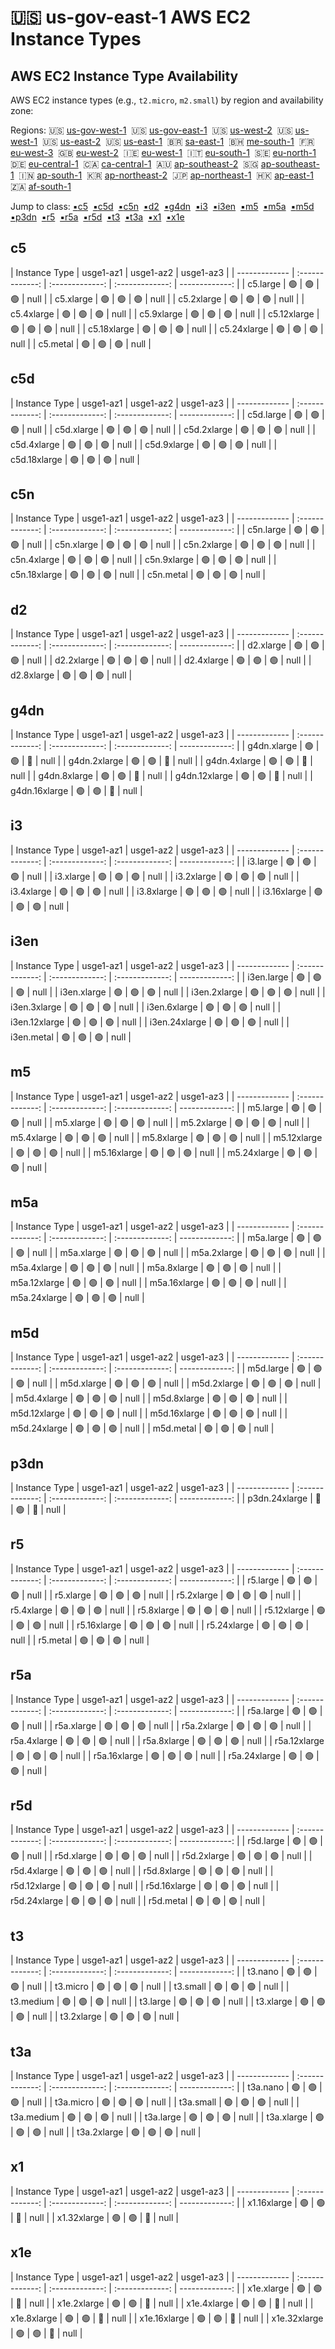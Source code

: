 # :us: us-gov-east-1 AWS EC2 Instance Types

## AWS EC2 Instance Type Availability
AWS EC2 instance types (e.g., `t2.micro`, `m2.small`) by region and availability zone:


Regions: :us: [us-gov-west-1](us-gov-west-1.md)&nbsp;  :us: [us-gov-east-1](us-gov-east-1.md)&nbsp;  :us: [us-west-2](us-west-2.md)&nbsp;  :us: [us-west-1](us-west-1.md)&nbsp;  :us: [us-east-2](us-east-2.md)&nbsp;  :us: [us-east-1](us-east-1.md)&nbsp;  :brazil: [sa-east-1](sa-east-1.md)&nbsp;  :bahrain: [me-south-1](me-south-1.md)&nbsp;  :fr: [eu-west-3](eu-west-3.md)&nbsp;  :uk: [eu-west-2](eu-west-2.md)&nbsp;  :ireland: [eu-west-1](eu-west-1.md)&nbsp;  :it: [eu-south-1](eu-south-1.md)&nbsp;  :sweden: [eu-north-1](eu-north-1.md)&nbsp;  :de: [eu-central-1](eu-central-1.md)&nbsp;  :canada: [ca-central-1](ca-central-1.md)&nbsp;  :australia: [ap-southeast-2](ap-southeast-2.md)&nbsp;  :singapore: [ap-southeast-1](ap-southeast-1.md)&nbsp;  :india: [ap-south-1](ap-south-1.md)&nbsp;  :kr: [ap-northeast-2](ap-northeast-2.md)&nbsp;  :jp: [ap-northeast-1](ap-northeast-1.md)&nbsp;  :hong_kong: [ap-east-1](ap-east-1.md)&nbsp;  :south_africa: [af-south-1](af-south-1.md)&nbsp;  

Jump to class: [:black_small_square:c5](#c5)&nbsp; [:black_small_square:c5d](#c5d)&nbsp; [:black_small_square:c5n](#c5n)&nbsp; [:black_small_square:d2](#d2)&nbsp; [:black_small_square:g4dn](#g4dn)&nbsp; [:black_small_square:i3](#i3)&nbsp; [:black_small_square:i3en](#i3en)&nbsp; [:black_small_square:m5](#m5)&nbsp; [:black_small_square:m5a](#m5a)&nbsp; [:black_small_square:m5d](#m5d)&nbsp; [:black_small_square:p3dn](#p3dn)&nbsp; [:black_small_square:r5](#r5)&nbsp; [:black_small_square:r5a](#r5a)&nbsp; [:black_small_square:r5d](#r5d)&nbsp; [:black_small_square:t3](#t3)&nbsp; [:black_small_square:t3a](#t3a)&nbsp; [:black_small_square:x1](#x1)&nbsp; [:black_small_square:x1e](#x1e)&nbsp; 

## c5

| Instance Type | usge1-az1 | usge1-az2 | usge1-az3 |
| ------------- | :-------------: | :-------------: | :-------------: | -------------: |
| c5.large | :green_circle: | :green_circle: | :green_circle: | null |
| c5.xlarge | :green_circle: | :green_circle: | :green_circle: | null |
| c5.2xlarge | :green_circle: | :green_circle: | :green_circle: | null |
| c5.4xlarge | :green_circle: | :green_circle: | :green_circle: | null |
| c5.9xlarge | :green_circle: | :green_circle: | :green_circle: | null |
| c5.12xlarge | :green_circle: | :green_circle: | :green_circle: | null |
| c5.18xlarge | :green_circle: | :green_circle: | :green_circle: | null |
| c5.24xlarge | :green_circle: | :green_circle: | :green_circle: | null |
| c5.metal | :green_circle: | :green_circle: | :green_circle: | null |
## c5d

| Instance Type | usge1-az1 | usge1-az2 | usge1-az3 |
| ------------- | :-------------: | :-------------: | :-------------: | -------------: |
| c5d.large | :green_circle: | :green_circle: | :green_circle: | null |
| c5d.xlarge | :green_circle: | :green_circle: | :green_circle: | null |
| c5d.2xlarge | :green_circle: | :green_circle: | :green_circle: | null |
| c5d.4xlarge | :green_circle: | :green_circle: | :green_circle: | null |
| c5d.9xlarge | :green_circle: | :green_circle: | :green_circle: | null |
| c5d.18xlarge | :green_circle: | :green_circle: | :green_circle: | null |
## c5n

| Instance Type | usge1-az1 | usge1-az2 | usge1-az3 |
| ------------- | :-------------: | :-------------: | :-------------: | -------------: |
| c5n.large | :green_circle: | :green_circle: | :green_circle: | null |
| c5n.xlarge | :green_circle: | :green_circle: | :green_circle: | null |
| c5n.2xlarge | :green_circle: | :green_circle: | :green_circle: | null |
| c5n.4xlarge | :green_circle: | :green_circle: | :green_circle: | null |
| c5n.9xlarge | :green_circle: | :green_circle: | :green_circle: | null |
| c5n.18xlarge | :green_circle: | :green_circle: | :green_circle: | null |
| c5n.metal | :green_circle: | :green_circle: | :green_circle: | null |
## d2

| Instance Type | usge1-az1 | usge1-az2 | usge1-az3 |
| ------------- | :-------------: | :-------------: | :-------------: | -------------: |
| d2.xlarge | :green_circle: | :green_circle: | :green_circle: | null |
| d2.2xlarge | :green_circle: | :green_circle: | :green_circle: | null |
| d2.4xlarge | :green_circle: | :green_circle: | :green_circle: | null |
| d2.8xlarge | :green_circle: | :green_circle: | :green_circle: | null |
## g4dn

| Instance Type | usge1-az1 | usge1-az2 | usge1-az3 |
| ------------- | :-------------: | :-------------: | :-------------: | -------------: |
| g4dn.xlarge | :green_circle: | :green_circle: | :red_circle: | null |
| g4dn.2xlarge | :green_circle: | :green_circle: | :red_circle: | null |
| g4dn.4xlarge | :green_circle: | :green_circle: | :red_circle: | null |
| g4dn.8xlarge | :green_circle: | :green_circle: | :red_circle: | null |
| g4dn.12xlarge | :green_circle: | :green_circle: | :red_circle: | null |
| g4dn.16xlarge | :green_circle: | :green_circle: | :red_circle: | null |
## i3

| Instance Type | usge1-az1 | usge1-az2 | usge1-az3 |
| ------------- | :-------------: | :-------------: | :-------------: | -------------: |
| i3.large | :green_circle: | :green_circle: | :green_circle: | null |
| i3.xlarge | :green_circle: | :green_circle: | :green_circle: | null |
| i3.2xlarge | :green_circle: | :green_circle: | :green_circle: | null |
| i3.4xlarge | :green_circle: | :green_circle: | :green_circle: | null |
| i3.8xlarge | :green_circle: | :green_circle: | :green_circle: | null |
| i3.16xlarge | :green_circle: | :green_circle: | :green_circle: | null |
## i3en

| Instance Type | usge1-az1 | usge1-az2 | usge1-az3 |
| ------------- | :-------------: | :-------------: | :-------------: | -------------: |
| i3en.large | :green_circle: | :green_circle: | :green_circle: | null |
| i3en.xlarge | :green_circle: | :green_circle: | :green_circle: | null |
| i3en.2xlarge | :green_circle: | :green_circle: | :green_circle: | null |
| i3en.3xlarge | :green_circle: | :green_circle: | :green_circle: | null |
| i3en.6xlarge | :green_circle: | :green_circle: | :green_circle: | null |
| i3en.12xlarge | :green_circle: | :green_circle: | :green_circle: | null |
| i3en.24xlarge | :green_circle: | :green_circle: | :green_circle: | null |
| i3en.metal | :green_circle: | :green_circle: | :green_circle: | null |
## m5

| Instance Type | usge1-az1 | usge1-az2 | usge1-az3 |
| ------------- | :-------------: | :-------------: | :-------------: | -------------: |
| m5.large | :green_circle: | :green_circle: | :green_circle: | null |
| m5.xlarge | :green_circle: | :green_circle: | :green_circle: | null |
| m5.2xlarge | :green_circle: | :green_circle: | :green_circle: | null |
| m5.4xlarge | :green_circle: | :green_circle: | :green_circle: | null |
| m5.8xlarge | :green_circle: | :green_circle: | :green_circle: | null |
| m5.12xlarge | :green_circle: | :green_circle: | :green_circle: | null |
| m5.16xlarge | :green_circle: | :green_circle: | :green_circle: | null |
| m5.24xlarge | :green_circle: | :green_circle: | :green_circle: | null |
## m5a

| Instance Type | usge1-az1 | usge1-az2 | usge1-az3 |
| ------------- | :-------------: | :-------------: | :-------------: | -------------: |
| m5a.large | :green_circle: | :green_circle: | :green_circle: | null |
| m5a.xlarge | :green_circle: | :green_circle: | :green_circle: | null |
| m5a.2xlarge | :green_circle: | :green_circle: | :green_circle: | null |
| m5a.4xlarge | :green_circle: | :green_circle: | :green_circle: | null |
| m5a.8xlarge | :green_circle: | :green_circle: | :green_circle: | null |
| m5a.12xlarge | :green_circle: | :green_circle: | :green_circle: | null |
| m5a.16xlarge | :green_circle: | :green_circle: | :green_circle: | null |
| m5a.24xlarge | :green_circle: | :green_circle: | :green_circle: | null |
## m5d

| Instance Type | usge1-az1 | usge1-az2 | usge1-az3 |
| ------------- | :-------------: | :-------------: | :-------------: | -------------: |
| m5d.large | :green_circle: | :green_circle: | :green_circle: | null |
| m5d.xlarge | :green_circle: | :green_circle: | :green_circle: | null |
| m5d.2xlarge | :green_circle: | :green_circle: | :green_circle: | null |
| m5d.4xlarge | :green_circle: | :green_circle: | :green_circle: | null |
| m5d.8xlarge | :green_circle: | :green_circle: | :green_circle: | null |
| m5d.12xlarge | :green_circle: | :green_circle: | :green_circle: | null |
| m5d.16xlarge | :green_circle: | :green_circle: | :green_circle: | null |
| m5d.24xlarge | :green_circle: | :green_circle: | :green_circle: | null |
| m5d.metal | :green_circle: | :green_circle: | :green_circle: | null |
## p3dn

| Instance Type | usge1-az1 | usge1-az2 | usge1-az3 |
| ------------- | :-------------: | :-------------: | :-------------: | -------------: |
| p3dn.24xlarge | :red_circle: | :green_circle: | :red_circle: | null |
## r5

| Instance Type | usge1-az1 | usge1-az2 | usge1-az3 |
| ------------- | :-------------: | :-------------: | :-------------: | -------------: |
| r5.large | :green_circle: | :green_circle: | :green_circle: | null |
| r5.xlarge | :green_circle: | :green_circle: | :green_circle: | null |
| r5.2xlarge | :green_circle: | :green_circle: | :green_circle: | null |
| r5.4xlarge | :green_circle: | :green_circle: | :green_circle: | null |
| r5.8xlarge | :green_circle: | :green_circle: | :green_circle: | null |
| r5.12xlarge | :green_circle: | :green_circle: | :green_circle: | null |
| r5.16xlarge | :green_circle: | :green_circle: | :green_circle: | null |
| r5.24xlarge | :green_circle: | :green_circle: | :green_circle: | null |
| r5.metal | :green_circle: | :green_circle: | :green_circle: | null |
## r5a

| Instance Type | usge1-az1 | usge1-az2 | usge1-az3 |
| ------------- | :-------------: | :-------------: | :-------------: | -------------: |
| r5a.large | :green_circle: | :green_circle: | :green_circle: | null |
| r5a.xlarge | :green_circle: | :green_circle: | :green_circle: | null |
| r5a.2xlarge | :green_circle: | :green_circle: | :green_circle: | null |
| r5a.4xlarge | :green_circle: | :green_circle: | :green_circle: | null |
| r5a.8xlarge | :green_circle: | :green_circle: | :green_circle: | null |
| r5a.12xlarge | :green_circle: | :green_circle: | :green_circle: | null |
| r5a.16xlarge | :green_circle: | :green_circle: | :green_circle: | null |
| r5a.24xlarge | :green_circle: | :green_circle: | :green_circle: | null |
## r5d

| Instance Type | usge1-az1 | usge1-az2 | usge1-az3 |
| ------------- | :-------------: | :-------------: | :-------------: | -------------: |
| r5d.large | :green_circle: | :green_circle: | :green_circle: | null |
| r5d.xlarge | :green_circle: | :green_circle: | :green_circle: | null |
| r5d.2xlarge | :green_circle: | :green_circle: | :green_circle: | null |
| r5d.4xlarge | :green_circle: | :green_circle: | :green_circle: | null |
| r5d.8xlarge | :green_circle: | :green_circle: | :green_circle: | null |
| r5d.12xlarge | :green_circle: | :green_circle: | :green_circle: | null |
| r5d.16xlarge | :green_circle: | :green_circle: | :green_circle: | null |
| r5d.24xlarge | :green_circle: | :green_circle: | :green_circle: | null |
| r5d.metal | :green_circle: | :green_circle: | :green_circle: | null |
## t3

| Instance Type | usge1-az1 | usge1-az2 | usge1-az3 |
| ------------- | :-------------: | :-------------: | :-------------: | -------------: |
| t3.nano | :green_circle: | :green_circle: | :green_circle: | null |
| t3.micro | :green_circle: | :green_circle: | :green_circle: | null |
| t3.small | :green_circle: | :green_circle: | :green_circle: | null |
| t3.medium | :green_circle: | :green_circle: | :green_circle: | null |
| t3.large | :green_circle: | :green_circle: | :green_circle: | null |
| t3.xlarge | :green_circle: | :green_circle: | :green_circle: | null |
| t3.2xlarge | :green_circle: | :green_circle: | :green_circle: | null |
## t3a

| Instance Type | usge1-az1 | usge1-az2 | usge1-az3 |
| ------------- | :-------------: | :-------------: | :-------------: | -------------: |
| t3a.nano | :green_circle: | :green_circle: | :green_circle: | null |
| t3a.micro | :green_circle: | :green_circle: | :green_circle: | null |
| t3a.small | :green_circle: | :green_circle: | :green_circle: | null |
| t3a.medium | :green_circle: | :green_circle: | :green_circle: | null |
| t3a.large | :green_circle: | :green_circle: | :green_circle: | null |
| t3a.xlarge | :green_circle: | :green_circle: | :green_circle: | null |
| t3a.2xlarge | :green_circle: | :green_circle: | :green_circle: | null |
## x1

| Instance Type | usge1-az1 | usge1-az2 | usge1-az3 |
| ------------- | :-------------: | :-------------: | :-------------: | -------------: |
| x1.16xlarge | :green_circle: | :green_circle: | :red_circle: | null |
| x1.32xlarge | :green_circle: | :green_circle: | :red_circle: | null |
## x1e

| Instance Type | usge1-az1 | usge1-az2 | usge1-az3 |
| ------------- | :-------------: | :-------------: | :-------------: | -------------: |
| x1e.xlarge | :green_circle: | :green_circle: | :red_circle: | null |
| x1e.2xlarge | :green_circle: | :green_circle: | :red_circle: | null |
| x1e.4xlarge | :green_circle: | :green_circle: | :red_circle: | null |
| x1e.8xlarge | :green_circle: | :green_circle: | :red_circle: | null |
| x1e.16xlarge | :green_circle: | :green_circle: | :red_circle: | null |
| x1e.32xlarge | :green_circle: | :green_circle: | :red_circle: | null |



